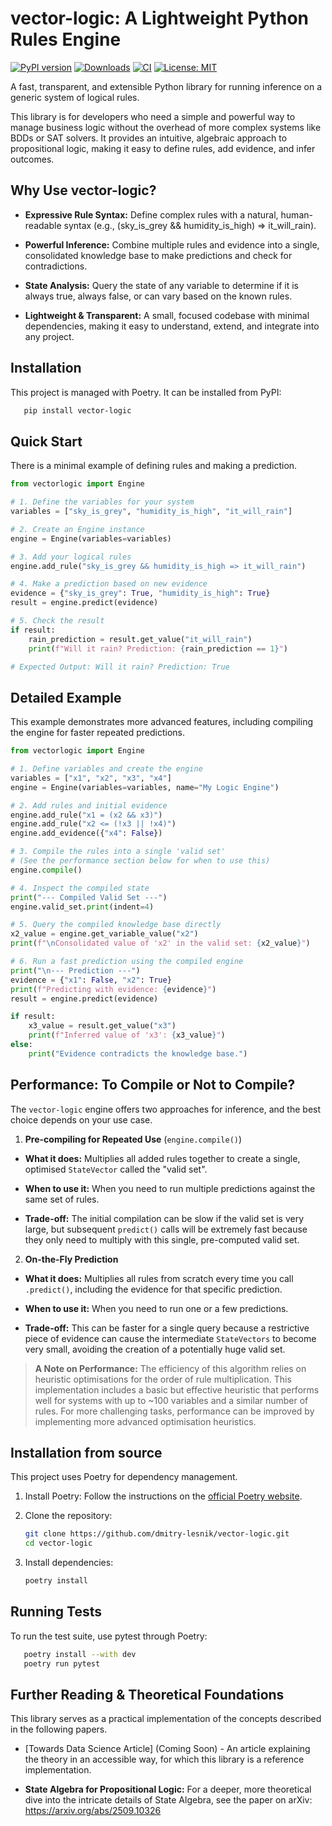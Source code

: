 # vector-logic: A Lightweight Python Rules Engine
[![PyPI version](https://badge.fury.io/py/vector-logic.svg)](https://badge.fury.io/py/vector-logic)
[![Downloads](https://pepy.tech/badge/vector-logic)](https://pepy.tech/project/vector-logic)
[![CI](https://github.com/dmitry-lesnik/vector-logic/actions/workflows/ci.yml/badge.svg)](https://github.com/dmitry-lesnik/vector-logic/actions/workflows/ci.yml)
[![License: MIT](https://img.shields.io/badge/License-MIT-yellow.svg)](https://opensource.org/licenses/MIT)

A fast, transparent, and extensible Python library for running inference on a generic system of logical rules.

This library is for developers who need a simple and powerful way to manage business logic without the overhead of more
complex systems like BDDs or SAT solvers. It provides an intuitive, algebraic approach to propositional logic, making it
easy to define rules, add evidence, and infer outcomes.

## Why Use vector-logic?

- **Expressive Rule Syntax:** Define complex rules with a natural, human-readable syntax (e.g., (sky_is_grey &&
  humidity_is_high) => it_will_rain).

- **Powerful Inference:** Combine multiple rules and evidence into a single, consolidated knowledge base to make
  predictions and check for contradictions.

- **State Analysis:** Query the state of any variable to determine if it is always true, always false, or can vary based
  on the known rules.

- **Lightweight & Transparent:** A small, focused codebase with minimal dependencies, making it easy to understand,
  extend, and integrate into any project.

## Installation

This project is managed with Poetry. It can be installed from PyPI:

```bash
   pip install vector-logic
   ```

## Quick Start

There is a minimal example of defining rules and making a prediction.

```python
from vectorlogic import Engine

# 1. Define the variables for your system
variables = ["sky_is_grey", "humidity_is_high", "it_will_rain"]

# 2. Create an Engine instance
engine = Engine(variables=variables)

# 3. Add your logical rules
engine.add_rule("sky_is_grey && humidity_is_high => it_will_rain")

# 4. Make a prediction based on new evidence
evidence = {"sky_is_grey": True, "humidity_is_high": True}
result = engine.predict(evidence)

# 5. Check the result
if result:
    rain_prediction = result.get_value("it_will_rain")
    print(f"Will it rain? Prediction: {rain_prediction == 1}")

# Expected Output: Will it rain? Prediction: True
```

## Detailed Example

This example demonstrates more advanced features, including compiling the engine for faster repeated predictions.

```python
from vectorlogic import Engine

# 1. Define variables and create the engine
variables = ["x1", "x2", "x3", "x4"]
engine = Engine(variables=variables, name="My Logic Engine")

# 2. Add rules and initial evidence
engine.add_rule("x1 = (x2 && x3)")
engine.add_rule("x2 <= (!x3 || !x4)")
engine.add_evidence({"x4": False})

# 3. Compile the rules into a single 'valid set'
# (See the performance section below for when to use this)
engine.compile()

# 4. Inspect the compiled state
print("--- Compiled Valid Set ---")
engine.valid_set.print(indent=4)

# 5. Query the compiled knowledge base directly
x2_value = engine.get_variable_value("x2")
print(f"\nConsolidated value of 'x2' in the valid set: {x2_value}")

# 6. Run a fast prediction using the compiled engine
print("\n--- Prediction ---")
evidence = {"x1": False, "x2": True}
print(f"Predicting with evidence: {evidence}")
result = engine.predict(evidence)

if result:
    x3_value = result.get_value("x3")
    print(f"Inferred value of 'x3': {x3_value}")
else:
    print("Evidence contradicts the knowledge base.")
```

## Performance: To Compile or Not to Compile?

The `vector-logic` engine offers two approaches for inference, and the best choice depends on your use case.

1. **Pre-compiling for Repeated Use** (`engine.compile()`)

- **What it does:** Multiplies all added rules together to create a single, optimised `StateVector` called the "valid
  set".

- **When to use it:** When you need to run multiple predictions against the same set of rules.

- **Trade-off:** The initial compilation can be slow if the valid set is very large, but subsequent `predict()` calls
  will
  be extremely fast because they only need to multiply with this single, pre-computed valid set.

2. **On-the-Fly Prediction**

- **What it does:** Multiplies all rules from scratch every time you call `.predict()`, including the evidence for that
  specific prediction.

- **When to use it:** When you need to run one or a few predictions.

- **Trade-off:** This can be faster for a single query because a restrictive piece of evidence can cause the
  intermediate `StateVectors` to become very small, avoiding the creation of a potentially huge valid set.

> **A Note on Performance:** The efficiency of this algorithm relies on heuristic optimisations for the order of rule
> multiplication. This implementation includes a basic but effective heuristic that performs well for systems with up to
> ~100 variables and a similar number of rules. For more challenging tasks, performance can be improved by implementing
> more advanced optimisation heuristics.

## Installation from source

This project uses Poetry for dependency management.

1. Install Poetry:
   Follow the instructions on the [official Poetry website](https://python-poetry.org/docs/#installation).

2. Clone the repository:

    ```bash
    git clone https://github.com/dmitry-lesnik/vector-logic.git
    cd vector-logic
    ```

3. Install dependencies:
    ```bash
    poetry install
    ```

## Running Tests

To run the test suite, use pytest through Poetry:

```bash
   poetry install --with dev
   poetry run pytest
   ```

## Further Reading & Theoretical Foundations

This library serves as a practical implementation of the concepts described in the following papers.

* [Towards Data Science Article] (Coming Soon) - An article explaining the theory in an accessible way, for which this
  library is a reference implementation.

* **State Algebra for Propositional Logic:** For a deeper, more theoretical dive into the intricate details of State
  Algebra, see the paper on arXiv: https://arxiv.org/abs/2509.10326


